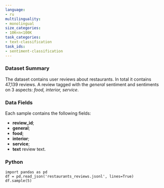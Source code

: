 ```yaml
---
language:
- ru
multilinguality:
- monolingual
size_categories:
- 10K<n<100K
task_categories:
- text-classification
task_ids:
- sentiment-classification
---
```

### Dataset Summary
The dataset contains user reviews about restaurants.
In total it contains 47,139 reviews. A review tagged with the <em>general</em> sentiment and sentiments on 3 aspects: <em>food, interior, service</em>.
### Data Fields
Each sample contains the following fields:
- **review_id**;
- **general**;
- **food**;
- **interior**;
- **service**;
- **text** review text.
### Python
```python3
import pandas as pd
df = pd.read_json('restaurants_reviews.jsonl', lines=True)
df.sample(5)
```